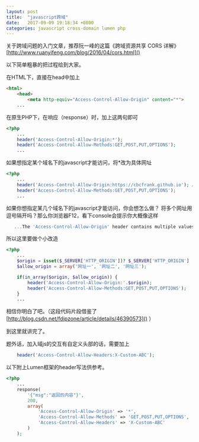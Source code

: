 ```yaml
---
layout: post
title:  "javascript跨域"
date:   2017-09-09 19:18:34 +0800
categories: javascript cross-domain lumen php
---
```


关于跨域问题的入门文章，推荐阮一峰的这篇《跨域资源共享 CORS 详解》 [http://www.ruanyifeng.com/blog/2016/04/cors.html]()

以下简单粗暴的把过程给到大家。

在HTML下，直接在head中加上
```html
<html>
    <head>
        <meta http-equiv="Access-Control-Allow-Origin" content="*">
    ...
```

在原生PHP下，在响应（response）时，加上这两句即可

```php
<?php
    ...
    header('Access-Control-Allow-Origin:*');
    header('Access-Control-Allow-Methods:GET,POST,PUT,OPTIONS');
    ... 
```

如果想指定某个域名下的javascript才能访问，将*改为具体网址

```php
<?php
    ...
    header('Access-Control-Allow-Origin:https://cbcfrank.github.io'); //这里的地址是举例，可以是其他
    header('Access-Control-Allow-Methods:GET,POST,PUT,OPTIONS');
    ... 
```

如果你想指定某几个域名下的javascript才能访问，你会想怎么做？
将多个网址用逗号隔开吗？那么你浏览器F12，看下console会提示你大概像这样

```js
   ...The 'Access-Control-Allow-Origin' header contains multiple values '网址一, 网址二', but only one is allowed. Origin 'http://localhost' is therefore not allowed access.
```

所以这里要做个小改造

```php
<?php
    ...
    $origin = isset($_SERVER['HTTP_ORIGIN'])? $_SERVER['HTTP_ORIGIN'] : '';
    $allow_origin = array('网址一', '网址二', '网址三');

    if(in_array($origin, $allow_origin)) {
        header('Access-Control-Allow-Origin:'.$origin);
        header('Access-Control-Allow-Methods:GET,POST,PUT,OPTIONS');
    }
    ...    
```

相信你明白了吧。（这段代码片段借鉴了 [http://blog.csdn.net/fdipzone/article/details/46390573]() ）

到这里就讲完了。

题外话，加入域js的交互有自定义头部的话，需要加上

```php
    header('Access-Control-Allow-Headers:X-Custom-ABC');
```

以下附上Lumen框架的header写法供参考。

```php
<?php
    ...
    response(
        '{"msg":"返回的内容"}', 
        200, 
        array(
            'Access-Control-Allow-Origin' => '*', 
            'Access-Control-Allow-Methods' => 'GET,POST,PUT,OPTIONS',
            'Access-Control-Allow-Headers' => 'X-Custom-ABC'
        )
    );
```

